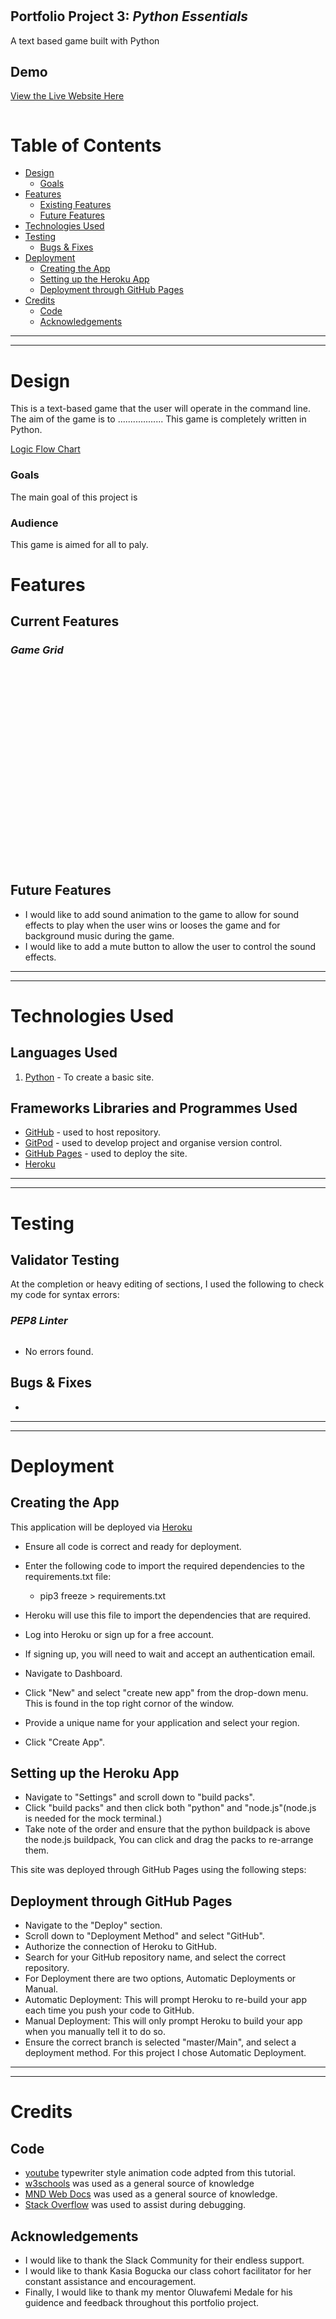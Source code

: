 # 


## Portfolio Project 3: _Python Essentials_
A text based game built with Python


## Demo

[View the Live Website Here](https://the-scarecrows-wedding.herokuapp.com/)
<p align ="center"> 
<img src="">
</p>


# Table of Contents
+ [Design](#design)
  + [Goals](#goals)
+ [Features](#features)
  + [Existing Features](#existing-features)
  + [Future Features](#future-features)
+ [Technologies Used](#technologies-used)
+ [Testing](#testing)
  + [Bugs & Fixes](#bugs-&-fixes)
+ [Deployment](#deployment)
  + [Creating the App](#creating-the-app)
  + [Setting up the Heroku App](#setting-up-the-heroku-app)
  + [Deployment through GitHub Pages](#deployment-through-gitHub-pages)
+ [Credits](#credits)
  + [Code](#code)
  + [Acknowledgements](#acknowledgements)
  
***
***
# Design
This is a text-based game that the user will operate in the command line. The aim of the game is to .................. This game is completely written in Python.


  [Logic Flow Chart](https://github.com/)
### Goals
  The main goal of this project is
### Audience
  This game is aimed for all to paly.

# Features

## Current Features

### <em>Game Grid</em>


<br>

<p align="center">  
  <img src="">
 </p>
 
<br>
<br>



<br>
<br>

 <p align="center">  
  <img src="">
 </p>
 
 <br>
 



<br>
<br>

<p align="center">  
  <img src="">
 </p>
 
 <br>
 <br>
 
 
 
 <p align="center">  
  <img src="">
 </p>

<br>
<br>



## Future Features
+ I would like to add sound animation to the game to allow for sound effects to play when the user wins or looses the game and for background music during the game. 
+ I would like to add a mute button to allow the user to control the sound effects.

***
***

# Technologies Used

## Languages Used
1. [Python](https://en.wikipedia.org/wiki/Python_(programming_language)) - To create a basic site.

## Frameworks Libraries and Programmes Used
* [GitHub](https://github.com/) - used to host repository.
* [GitPod](https://gitpod.io/workspaces) - used to develop project and organise version control.
* [GitHub Pages](https://github.com/moirahartigan/Ms1-Schools-Out-Childcare/settings/pages) - used to deploy the site.
* [Heroku](https://www.heroku.com/home)
***
***
# Testing
## Validator Testing
At the completion or heavy editing of sections, I used the following to check my code for syntax errors:


### <em>PEP8 Linter</em>

  <p align="center">  
 <img src=""> 
 </p>
  
 
 
    
* No errors found.
 

## Bugs & Fixes
* 

***
***
# Deployment
## Creating the App
This application will be deployed via [Heroku]()

* Ensure all code is correct and ready for deployment.
* Enter the following code to import the required dependencies to the requirements.txt file:
    * pip3 freeze > requirements.txt

* Heroku will use this file to import the dependencies that are required.
* Log into Heroku or sign up for a free account.
* If signing up, you will need to wait and accept an authentication email.
* Navigate to Dashboard.
* Click "New" and select "create new app" from the drop-down menu. This is found in the top right cornor of the window.
* Provide a unique name for your application and select your region.
* Click "Create App".

## Setting up the Heroku App 
* Navigate to "Settings" and scroll down to "build packs".
* Click "build packs" and then click both "python" and "node.js"(node.js is needed for the mock terminal.)
* Take note of the order and ensure that the python buildpack is above the node.js buildpack, You can click and drag the packs to re-arrange them.

This site was deployed through GitHub Pages using the following steps:
## Deployment through GitHub Pages
* Navigate to the "Deploy" section.
* Scroll down to "Deployment Method" and select "GitHub".
* Authorize the connection of Heroku to GitHub.
* Search for your GitHub repository name, and select the correct repository.
* For Deployment there are two options, Automatic Deployments or Manual.
* Automatic Deployment: This will prompt Heroku to re-build your app each time you push your code to GitHub.
* Manual Deployment: This will only prompt Heroku to build your app when you manually tell it to do so.
* Ensure the correct branch is selected "master/Main", and select a deployment method. For this project I chose Automatic Deployment.

***
***
# Credits
## Code
* [youtube](https://www.youtube.com/watch?v=2h8e0tXHfk0) typewriter style animation code adpted from this tutorial.
* [w3schools](https://www.w3schools.com/) was used as a general source of knowledge 
* [MND Web Docs](https://developer.mozilla.org) was used as a general source of knowledge.
* [Stack Overflow](https://stackoverflow.com/) was used to assist during debugging.

  
## Acknowledgements
* I would like to thank the Slack Community for their endless support.
* I would like to thank Kasia Bogucka our class cohort facilitator for her constant assistance and encouragement.
* Finally, I would like to thank my mentor Oluwafemi Medale for his guidence and feedback throughout this portfolio project.
 
